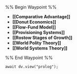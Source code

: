 %% Begin Waypoint %%
- **[[Comparative Advantage]]**
- **[[Donut Economics]]**
- **[[Flow-Fund Model]]**
- **[[Provisioning Systems]]**
- **[[Rostow Stages of Growth]]**
- **[[World Polity Theory]]**
- **[[World Systems Theory]]**

%% End Waypoint %%

```dataviewjs
await dv.view("prolog");
```